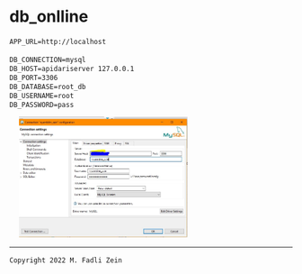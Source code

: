 # db_onlline
 

```
APP_URL=http://localhost

DB_CONNECTION=mysql
DB_HOST=apidariserver 127.0.0.1
DB_PORT=3306
DB_DATABASE=root_db
DB_USERNAME=root
DB_PASSWORD=pass
```

<pre>
  <img src="https://github.com/gzeinnumer/db_onlline/blob/master/preview/example.JPG" width="300"/>
</pre>

---

```
Copyright 2022 M. Fadli Zein
```